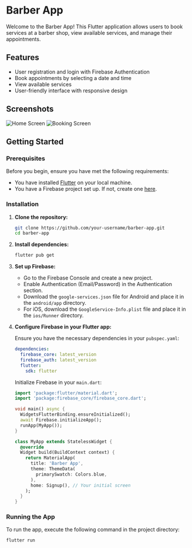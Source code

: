 # Barber App

Welcome to the Barber App! This Flutter application allows users to book services at a barber shop, view available services, and manage their appointments.

## Features

- User registration and login with Firebase Authentication
- Book appointments by selecting a date and time
- View available services
- User-friendly interface with responsive design

## Screenshots

![Home Screen](screenshots/home_screen.png)
![Booking Screen](screenshots/booking_screen.png)

## Getting Started

### Prerequisites

Before you begin, ensure you have met the following requirements:

- You have installed [Flutter](https://flutter.dev/docs/get-started/install) on your local machine.
- You have a Firebase project set up. If not, create one [here](https://console.firebase.google.com/).

### Installation

1. **Clone the repository:**
    ```sh
    git clone https://github.com/your-username/barber-app.git
    cd barber-app
    ```

2. **Install dependencies:**
    ```sh
    flutter pub get
    ```

3. **Set up Firebase:**

    - Go to the Firebase Console and create a new project.
    - Enable Authentication (Email/Password) in the Authentication section.
    - Download the `google-services.json` file for Android and place it in the `android/app` directory.
    - For iOS, download the `GoogleService-Info.plist` file and place it in the `ios/Runner` directory. 

4. **Configure Firebase in your Flutter app:**

    Ensure you have the necessary dependencies in your `pubspec.yaml`:
    ```yaml
    dependencies:
      firebase_core: latest_version
      firebase_auth: latest_version
      flutter:
        sdk: flutter
    ```

    Initialize Firebase in your `main.dart`:
    ```dart
    import 'package:flutter/material.dart';
    import 'package:firebase_core/firebase_core.dart';

    void main() async {
      WidgetsFlutterBinding.ensureInitialized();
      await Firebase.initializeApp();
      runApp(MyApp());
    }

    class MyApp extends StatelessWidget {
      @override
      Widget build(BuildContext context) {
        return MaterialApp(
          title: 'Barber App',
          theme: ThemeData(
            primarySwatch: Colors.blue,
          ),
          home: Signup(), // Your initial screen
        );
      }
    }
    ```

### Running the App

To run the app, execute the following command in the project directory:

```sh
flutter run

